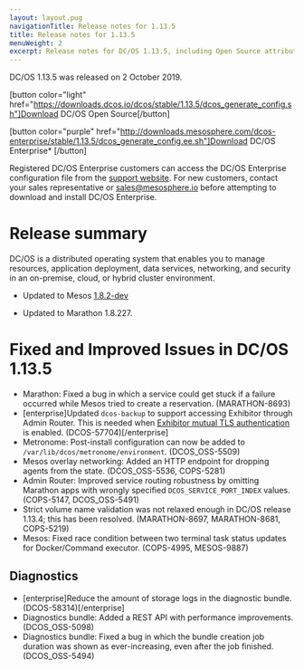 ```yaml
---
layout: layout.pug
navigationTitle: Release notes for 1.13.5
title: Release notes for 1.13.5
menuWeight: 2
excerpt: Release notes for DC/OS 1.13.5, including Open Source attribution, and version policy.
---
```

DC/OS 1.13.5 was released on 2 October 2019.

[button color="light" href="https://downloads.dcos.io/dcos/stable/1.13.5/dcos_generate_config.sh"]Download DC/OS Open Source[/button]

[button color="purple" href="http://downloads.mesosphere.com/dcos-enterprise/stable/1.13.5/dcos_generate_config.ee.sh"]Download DC/OS Enterprise* [/button]

Registered DC/OS Enterprise customers can access the DC/OS Enterprise configuration file from the [support website](https://support.mesosphere.com/s/downloads). For new customers, contact your sales representative or <a href="mailto:sales@mesosphere.io">sales@mesosphere.io</a> before attempting to download and install DC/OS Enterprise.


# Release summary
DC/OS is a distributed operating system that enables you to manage resources, application deployment, data services, networking, and security in an on-premise, cloud, or hybrid cluster environment.

- Updated to Mesos [1.8.2-dev](https://github.com/apache/mesos/blob/adc958f553c3728aab5529de56b0ddc30c0f9b68/CHANGELOG)

- Updated to Marathon 1.8.227.


# Fixed and Improved Issues in DC/OS 1.13.5
<!-- The issues that have been fixed and improved in DC/OS 1.13.5 are grouped by feature, functional area, or component.  -->
- Marathon: Fixed a bug in which a service could get stuck if a failure occurred while Mesos tried to create a reservation. (MARATHON-8693) 
- [enterprise]Updated `dcos-backup` to support accessing Exhibitor through Admin Router. This is needed when [Exhibitor mutual TLS authentication](https://docs.d2iq.com/mesosphere/dcos/1.13/security/ent/tls-ssl/exhibitor/) is enabled. (DCOS-57704)[/enterprise]
- Metronome: Post-install configuration can now be added to `/var/lib/dcos/metronome/environment`. (DCOS_OSS-5509)
- Mesos overlay networking: Added an HTTP endpoint for dropping agents from the state.  (DCOS_OSS-5536, COPS-5281)
- Admin Router: Improved service routing robustness by omitting Marathon apps with wrongly specified `DCOS_SERVICE_PORT_INDEX` values. (COPS-5147, DCOS_OSS-5491)
- Strict volume name validation was not relaxed enough in DC/OS release 1.13.4; this has been resolved. (MARATHON-8697, MARATHON-8681, COPS-5219)
- Mesos: Fixed race condition between two terminal task status updates for Docker/Command executor. (COPS-4995, MESOS-9887)


## Diagnostics
- [enterprise]Reduce the amount of storage logs in the diagnostic bundle. (DCOS-58314)[/enterprise]
- Diagnostics bundle: Added a REST API with performance improvements. (DCOS_OSS-5098)
- Diagnostics bundle: Fixed a bug in which the bundle creation job duration was shown as ever-increasing, even after the job finished.  (DCOS_OSS-5494)



